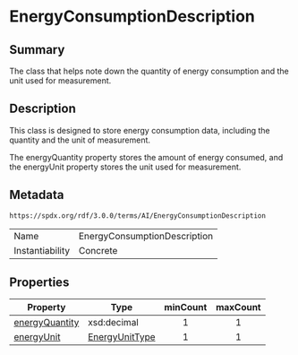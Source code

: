 <!-- Automatically generated by spec-parser v2.1.0 on 2024-06-17T10:36:57.838737+00:00 -->
<!-- SPDX-License-Identifier: Community-Spec-1.0 -->

# EnergyConsumptionDescription

## Summary

The class that helps note down the quantity of energy consumption and the unit
used for measurement.


## Description

This class is designed to store energy consumption data, including the quantity
and the unit of measurement.

The energyQuantity property stores the amount of energy consumed,
and the energyUnit property stores the unit used for measurement.


## Metadata

`https://spdx.org/rdf/3.0.0/terms/AI/EnergyConsumptionDescription`


| | |
|---|---|
| Name | EnergyConsumptionDescription |
| Instantiability | Concrete |




## Properties

| Property | Type | minCount | maxCount |
|---|---|:---:|:---:|
| [energyQuantity](../Properties/energyQuantity.md) | xsd:decimal | 1 | 1 |
| [energyUnit](../Properties/energyUnit.md) | [EnergyUnitType](../Vocabularies/EnergyUnitType.md) | 1 | 1 |


